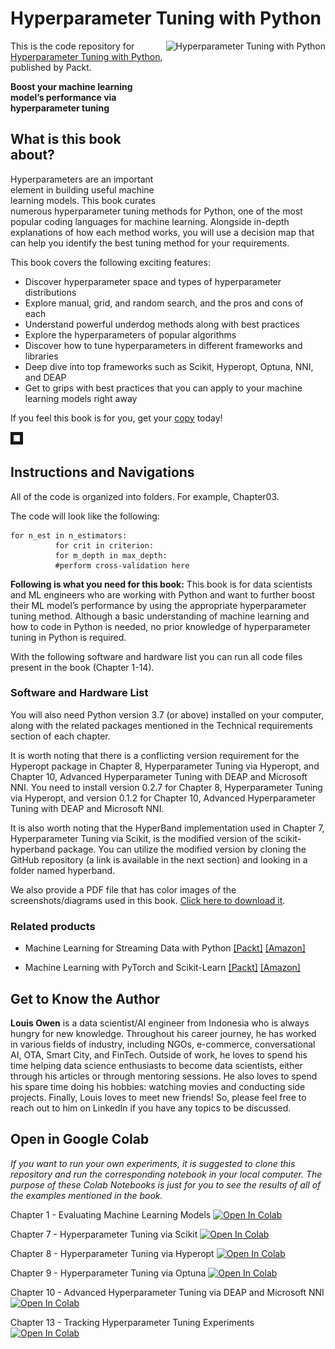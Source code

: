 # 	Hyperparameter Tuning with Python

<a href="https://www.packtpub.com/product/hyperparameter-tuning-with-python/9781803235875?utm_source=github&utm_medium=repository&utm_campaign=9781803235875"><img src="https://static.packt-cdn.com/products/9781803235875/cover/smaller" alt="Hyperparameter Tuning with Python" height="256px" align="right"></a>

This is the code repository for [Hyperparameter Tuning with Python](https://www.packtpub.com/product/hyperparameter-tuning-with-python/9781803235875?utm_source=github&utm_medium=repository&utm_campaign=9781803235875), published by Packt.

**Boost your machine learning model’s performance via hyperparameter tuning**

## What is this book about?
Hyperparameters are an important element in building useful machine learning models. 
This book curates numerous hyperparameter tuning methods for Python, one of the most popular coding languages for machine learning. Alongside in-depth explanations of how each method works, 
you will use a decision map that can help you identify the best tuning method for your requirements.

This book covers the following exciting features: 
* Discover hyperparameter space and types of hyperparameter distributions
* Explore manual, grid, and random search, and the pros and cons of each
* Understand powerful underdog methods along with best practices
* Explore the hyperparameters of popular algorithms
* Discover how to tune hyperparameters in different frameworks and libraries
* Deep dive into top frameworks such as Scikit, Hyperopt, Optuna, NNI, and DEAP
* Get to grips with best practices that you can apply to your machine learning models right away

If you feel this book is for you, get your [copy](https://www.amazon.com/dp/1800205694) today!

<a href="https://www.packtpub.com/?utm_source=github&utm_medium=banner&utm_campaign=GitHubBanner"><img src="https://raw.githubusercontent.com/PacktPublishing/GitHub/master/GitHub.png" alt="https://www.packtpub.com/" border="5" /></a>

## Instructions and Navigations
All of the code is organized into folders. For example, Chapter03.

The code will look like the following:
```
for n_est in n_estimators:
          for crit in criterion:
          for m_depth in max_depth:
          #perform cross-validation here
```

**Following is what you need for this book:**
This book is for data scientists and ML engineers who are working with Python and want to further boost their ML model’s performance by using the appropriate hyperparameter tuning method. 
Although a basic understanding of machine learning and how to code in Python is needed, no prior knowledge of hyperparameter tuning in Python is required.

With the following software and hardware list you can run all code files present in the book (Chapter 1-14).

### Software and Hardware List

You will also need Python version 3.7 (or above) installed on your computer, along with the related
packages mentioned in the Technical requirements section of each chapter.

It is worth noting that there is a conflicting version requirement for the Hyperopt package in Chapter
8, Hyperparameter Tuning via Hyperopt, and Chapter 10, Advanced Hyperparameter Tuning with DEAP
and Microsoft NNI. You need to install version 0.2.7 for Chapter 8, Hyperparameter Tuning via Hyperopt,
and version 0.1.2 for Chapter 10, Advanced Hyperparameter Tuning with DEAP and Microsoft NNI.

It is also worth noting that the HyperBand implementation used in Chapter 7, Hyperparameter
Tuning via Scikit, is the modified version of the scikit-hyperband package. You can utilize the modified
version by cloning the GitHub repository (a link is available in the next section) and looking in a
folder named hyperband.


We also provide a PDF file that has color images of the screenshots/diagrams used in this book. [Click here to download it](https://static.packt-cdn.com/downloads/9781803235875_ColorImages.pdf).


### Related products <Other books you may enjoy>
* Machine Learning for Streaming Data with Python [[Packt]](https://www.packtpub.com/product/machine-learning-for-streaming-data-with-python/9781803248363) [[Amazon]](https://www.amazon.com/dp/180324836X)

* Machine Learning with PyTorch and Scikit-Learn [[Packt]](https://www.packtpub.com/product/machine-learning-with-pytorch-and-scikit-learn/9781801819312) [[Amazon]](https://www.amazon.com/dp/B09NW48MR1)

## Get to Know the Author

**Louis Owen**
is a data scientist/AI engineer from Indonesia who is always hungry for new knowledge.
Throughout his career journey, he has worked in various fields of industry, including NGOs, e-commerce,
conversational AI, OTA, Smart City, and FinTech. Outside of work, he loves to spend his time helping
data science enthusiasts to become data scientists, either through his articles or through mentoring
sessions. He also loves to spend his spare time doing his hobbies: watching movies and conducting side
projects. Finally, Louis loves to meet new friends! So, please feel free to reach out to him on LinkedIn
if you have any topics to be discussed.




## Open in Google Colab
*If you want to run your own experiments, it is suggested to clone this repository and run the corresponding notebook in your local computer. The purpose of these Colab Notebooks is just for you to see the results of all of the examples mentioned in the book.* 

Chapter 1 - Evaluating Machine Learning Models [![Open In Colab](https://colab.research.google.com/assets/colab-badge.svg)](https://colab.research.google.com/github/PacktPublishing/Hyperparameter-Tuning-with-Python/blob/main/01_Evaluating-Machine-Learning-Models.ipynb)

Chapter 7 - Hyperparameter Tuning via Scikit [![Open In Colab](https://colab.research.google.com/assets/colab-badge.svg)](https://colab.research.google.com/github/PacktPublishing/Hyperparameter-Tuning-with-Python/blob/main/07_Hyperparameter-Tuning-via-Scikit.ipynb)

Chapter 8 - Hyperparameter Tuning via Hyperopt [![Open In Colab](https://colab.research.google.com/assets/colab-badge.svg)](https://colab.research.google.com/github/PacktPublishing/Hyperparameter-Tuning-with-Python/blob/main/08_Hyperparameter-Tuning-via-Hyperopt.ipynb)

Chapter 9 - Hyperparameter Tuning via Optuna [![Open In Colab](https://colab.research.google.com/assets/colab-badge.svg)](https://colab.research.google.com/github/PacktPublishing/Hyperparameter-Tuning-with-Python/blob/main/09_Hyperparameter-Tuning-via-Optuna.ipynb)

Chapter 10 - Advanced Hyperparameter Tuning via DEAP and Microsoft NNI [![Open In Colab](https://colab.research.google.com/assets/colab-badge.svg)](https://colab.research.google.com/github/PacktPublishing/Hyperparameter-Tuning-with-Python/blob/main/10_Advanced_Hyperparameter-Tuning-via-DEAP-and-NNI.ipynb)

Chapter 13 - Tracking Hyperparameter Tuning Experiments [![Open In Colab](https://colab.research.google.com/assets/colab-badge.svg)](https://colab.research.google.com/github/PacktPublishing/Hyperparameter-Tuning-with-Python/blob/main/13_Tracking_Hyperparameter_Tuning_Experiments.ipynb)
